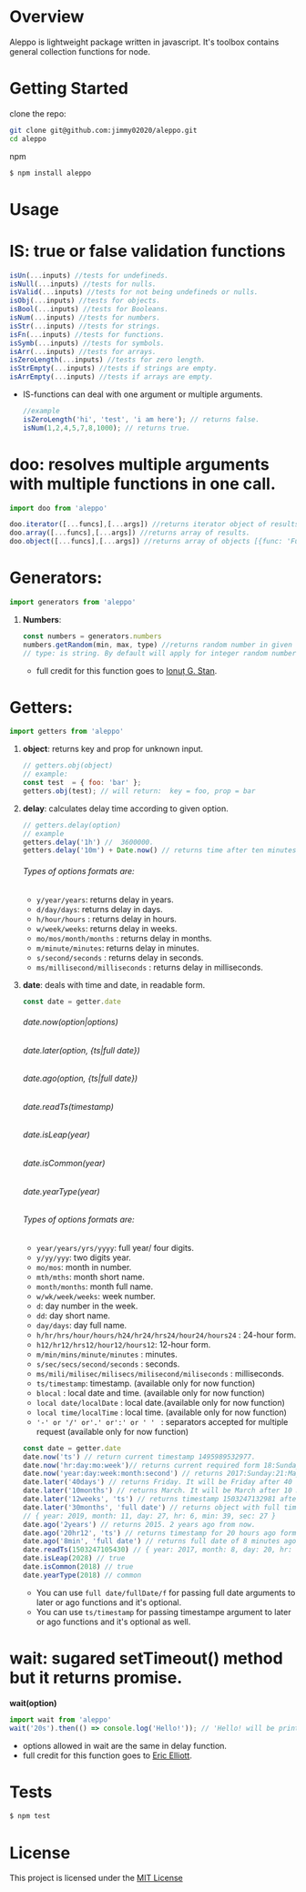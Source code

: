 # Overview

Aleppo is lightweight package written in javascript. It's toolbox contains general collection functions for node.

# Getting Started

clone the repo:

```sh
git clone git@github.com:jimmy02020/aleppo.git
cd aleppo
```

npm

```sh
$ npm install aleppo
```

# Usage

# IS: true or false validation functions

```javascript
isUn(...inputs) //tests for undefineds.
isNull(...inputs) //tests for nulls.
isValid(...inputs) //tests for not being undefineds or nulls.
isObj(...inputs) //tests for objects.
isBool(...inputs) //tests for Booleans.
isNum(...inputs) //tests for numbers.
isStr(...inputs) //tests for strings.
isFn(...inputs) //tests for functions.
isSymb(...inputs) //tests for symbols.
isArr(...inputs) //tests for arrays.
isZeroLength(...inputs) //tests for zero length.
isStrEmpty(...inputs) //tests if strings are empty.
isArrEmpty(...inputs) //tests if arrays are empty.
```
* IS-functions can deal with one argument or multiple arguments.   

  ```javascript
  //example
  isZeroLength('hi', 'test', 'i am here'); // returns false.
  isNum(1,2,4,5,7,8,1000); // returns true.
  ```


# doo: resolves multiple arguments with multiple functions in one call.
```javascript
import doo from 'aleppo'

doo.iterator([...funcs],[...args]) //returns iterator object of results.
doo.array([...funcs],[...args]) //returns array of results.
doo.object([...funcs],[...args]) //returns array of objects [{func: 'Function name', result: 'result of the function'}]
```

# Generators:
```javascript
import generators from 'aleppo'
```

1. **Numbers**:
    ```javascript
    const numbers = generators.numbers
    numbers.getRandom(min, max, type) //returns random number in given range.
    // type: is string. By default will apply for integer random number. for arbitrary value just pass 'any'.
    ```
    * full credit for this function goes to
    [Ionuț G. Stan](https://stackoverflow.com/questions/1527803/generating-random-whole-numbers-in-javascript-in-a-specific-range).

# Getters:
 ```javascript
 import getters from 'aleppo'
 ```


1. **object**: returns key and prop for unknown input.   
    ```javascript
    // getters.obj(object)
    // example:
    const test  = { foo: 'bar' };
    getters.obj(test); // will return:  key = foo, prop = bar
    ```


2. **delay**: calculates delay time according to given option.    
    ```javascript
    // getters.delay(option)
    // example
    getters.delay('1h') //  3600000.
    getters.delay('10m') + Date.now() // returns time after ten minutes in milliseconds
    ```

    ###### Types of options formats are:
    * ```y/year/years```: returns delay in years.   
    * ```d/day/days```: returns delay in days.   
    * ```h/hour/hours``` : returns delay in hours.   
    * ```w/week/weeks```:  returns delay in weeks.
    * ```mo/mos/month/months``` : returns delay in months.   
    * ```m/minute/minutes```: returns delay in minutes.
    * ```s/second/seconds``` : returns delay in seconds.   
    * ```ms/millisecond/milliseconds``` : returns delay in milliseconds.   


3. **date**: deals with time and date, in readable form.
    ```javascript
    const date = getter.date
    ```
    ###### date.now(option|options)
    ###### date.later(option, {ts|full date})  
    ###### date.ago(option, {ts|full date})
    ###### date.readTs(timestamp)
    ###### date.isLeap(year)
    ###### date.isCommon(year)
    ###### date.yearType(year)

    ###### Types of options formats are:
    * ```year/years/yrs/yyyy```: full year/ four digits.
    * ```y/yy/yyy```: two digits year.
    * ```mo/mos```: month in number.      
    * ```mth/mths```: month short name.   
    * ```month/months```: month full name.   
    * ```w/wk/week/weeks```: week number.
    * ```d```: day number in the week.
    * ```dd```: day short name.   
    * ```day/days```: day full name.   
    * ```h/hr/hrs/hour/hours/h24/hr24/hrs24/hour24/hours24``` : 24-hour form.   
    * ```h12/hr12/hrs12/hour12/hours12```:  12-hour form.
    * ```m/min/mins/minute/minutes``` : minutes.   
    * ```s/sec/secs/second/seconds``` :  seconds.   
    * ```ms/mili/milisec/milisecs/milisecond/miliseconds``` : milliseconds.   
    * ```ts/timestamp```: timestamp. (available only for now function)  
    * ```blocal``` : local date and time. (available only for now function)  
    * ```local date/localDate``` : local date.(available only for now function)  
    * ```local time/localTime``` : local time.  (available only for now function)
    * ```'-' or '/' or'.' or':' or ' ' ``` : separators accepted for multiple request (available only for now function)

    ```javascript
    const date = getter.date
    date.now('ts') // return current timestamp 1495989532977.
    date.now('hr:day:mo:week')// returns current required form 18:Sunday:5:21
    date.now('year:day:week:month:second') // returns 2017:Sunday:21:May:52
    date.later('40days') // returns Friday. It will be Friday after 40 days from now.
    date.later('10months') // returns March. It will be March after 10 months from now.
    date.later('12weeks', 'ts') // returns timestamp 1503247132981 after 12weeks from now.
    date.later('30months', 'full date') // returns object with full time. Calculates 30 months form now.
    // { year: 2019, month: 11, day: 27, hr: 6, min: 39, sec: 27 }
    date.ago('2years') // returns 2015. 2 years ago from now.
    date.ago('20hr12', 'ts') // returns timestamp for 20 hours ago form now. 1503247105430
    date.ago('8min', 'full date') // returns full date of 8 minutes ago from now. { year: 2019, month: 11, day: 27, hr: 6, min: 38, sec: 59 }
    date.readTs(1503247105430) // { year: 2017, month: 8, day: 20, hr: 18, min: 38, sec: 25 }
    date.isLeap(2028) // true
    date.isCommon(2018) // true
    date.yearType(2018) // common
    ```
    * You can use ```full date/fullDate/f``` for passing full date arguments to later or ago functions and it's optional.
    * You can use ```ts/timestamp``` for passing timestampe argument to later or ago functions and it's optional as well.


# wait: sugared setTimeout() method but it returns promise.
**wait(option)**

```javascript
import wait from 'aleppo'
wait('20s').then(() => console.log('Hello!')); // 'Hello! will be printed after 20 seconds'
```
* options allowed in wait are the same in delay function.
* full credit for this function goes to
  [Eric Elliott](https://medium.com/javascript-scene/master-the-javascript-interview-what-is-a-promise-27fc71e77261).

# Tests

```sh
$ npm test
```

# License

This project is licensed under the [MIT License](https://github.com/Jimmy02020/aleppo/blob/master/LICENSE)
